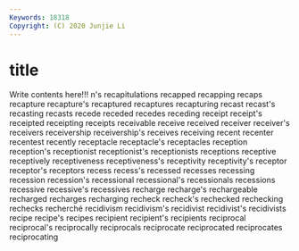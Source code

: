 ```yaml
---
Keywords: 18318
Copyright: (C) 2020 Junjie Li
---
```


# title

Write contents here!!!
n's 
recapitulations 
recapped 
recapping 
recaps 
recapture 
recapture's 
recaptured
recaptures 
recapturing 
recast 
recast's 
recasting 
recasts 
recede 
receded 
recedes 
receding
receipt 
receipt's 
receipted 
receipting 
receipts 
receivable 
receive 
received 
receiver 
receiver's
receivers 
receivership 
receivership's 
receives 
receiving 
recent 
recenter 
recentest 
recently 
receptacle
receptacle's 
receptacles 
reception 
reception's 
receptionist 
receptionist's 
receptionists 
receptions 
receptive 
receptively
receptiveness 
receptiveness's 
receptivity 
receptivity's 
receptor 
receptor's 
receptors 
recess 
recess's 
recessed
recesses 
recessing 
recession 
recession's 
recessional 
recessional's 
recessionals 
recessions 
recessive 
recessive's
recessives 
recharge 
recharge's 
rechargeable 
recharged 
recharges 
recharging 
recheck 
recheck's 
rechecked
rechecking 
rechecks 
recherché 
recidivism 
recidivism's 
recidivist 
recidivist's 
recidivists 
recipe 
recipe's
recipes 
recipient 
recipient's 
recipients 
reciprocal 
reciprocal's 
reciprocally 
reciprocals 
reciprocate 
reciprocated
reciprocates 
reciprocating 
